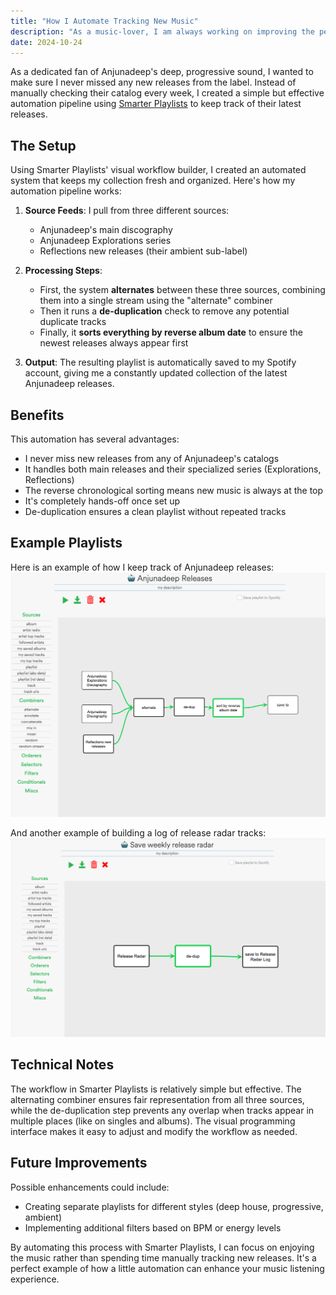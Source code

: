 ```yaml
---
title: "How I Automate Tracking New Music"
description: "As a music-lover, I am always working on improving the perfect setup that combines ease of access with the purest sound quality."
date: 2024-10-24
---
```


As a dedicated fan of Anjunadeep's deep, progressive sound, I wanted to make sure I never missed any new releases from the label. Instead of manually checking their catalog every week, I created a simple but effective automation pipeline using [Smarter Playlists](http://smarterplaylists.playlistmachinery.com/go.html) to keep track of their latest releases.

## The Setup

Using Smarter Playlists' visual workflow builder, I created an automated system that keeps my collection fresh and organized. Here's how my automation pipeline works:

1. **Source Feeds**: I pull from three different sources:
   - Anjunadeep's main discography
   - Anjunadeep Explorations series
   - Reflections new releases (their ambient sub-label)

2. **Processing Steps**:
   - First, the system **alternates** between these three sources, combining them into a single stream using the "alternate" combiner
   - Then it runs a **de-duplication** check to remove any potential duplicate tracks
   - Finally, it **sorts everything by reverse album date** to ensure the newest releases always appear first

3. **Output**: The resulting playlist is automatically saved to my Spotify account, giving me a constantly updated collection of the latest Anjunadeep releases.




## Benefits

This automation has several advantages:
- I never miss new releases from any of Anjunadeep's catalogs
- It handles both main releases and their specialized series (Explorations, Reflections)
- The reverse chronological sorting means new music is always at the top
- It's completely hands-off once set up
- De-duplication ensures a clean playlist without repeated tracks

## Example Playlists

Here is an example of how I keep track of Anjunadeep releases:
![Smarter Playlists Combining Anjunadeep Releases](smarterplaylists-anjunadeep.png)

And another example of building a log of release radar tracks:
![Smarter Playlists Building a Log of Release Radar Tracks](smarterplaylists-release-radar.png)


## Technical Notes

The workflow in Smarter Playlists is relatively simple but effective. The alternating combiner ensures fair representation from all three sources, while the de-duplication step prevents any overlap when tracks appear in multiple places (like on singles and albums). The visual programming interface makes it easy to adjust and modify the workflow as needed.

## Future Improvements

Possible enhancements could include:
- Creating separate playlists for different styles (deep house, progressive, ambient)
- Implementing additional filters based on BPM or energy levels

By automating this process with Smarter Playlists, I can focus on enjoying the music rather than spending time manually tracking new releases. It's a perfect example of how a little automation can enhance your music listening experience.

